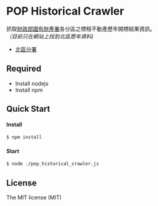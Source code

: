 # POP Historical Crawler

抓取[財政部國有財產署](http://www.fnp.gov.tw)各分區之標租不動產歷年開標結果資訊。  
_（目前只在網站上找到北區歷年資料)_

- [北區分署](http://www.fnpn.gov.tw/ct/CFT.php?page=CFTMain2&area=N000)

## Required

- Install nodejs
- Install npm

## Quick Start

#### Install
```sh
$ npm install
```

#### Start
```sh
$ node ./pop_historical_crawler.js
```

## License

The MIT license (MIT)

